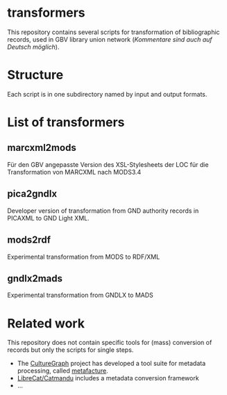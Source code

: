 # transformers

This repository contains several scripts for transformation of bibliographic
records, used in GBV library union network (*Kommentare sind auch auf Deutsch
möglich*).

# Structure

Each script is in one subdirectory named by input and output formats.

# List of transformers

## marcxml2mods

Für den GBV angepasste Version des XSL-Stylesheets der LOC für die
Transformation von MARCXML nach MODS3.4

## pica2gndlx

Developer version of transformation from GND authority records in PICAXML to
GND Light XML.

## mods2rdf

Experimental transformation from MODS to RDF/XML

## gndlx2mads

Experimental transformation from GNDLX to MADS

# Related work

This repository does not contain specific tools for (mass) conversion of records
but only the scripts for single steps.

* The [CultureGraph](http://www.culturegraph.org/) project has developed a tool
  suite for metadata processing, called [metafacture](https://github.com/culturegraph/metafacture-core/wiki).
* [LibreCat/Catmandu](http://www.librecat.org/) includes a metadata conversion
  framework
* ...

